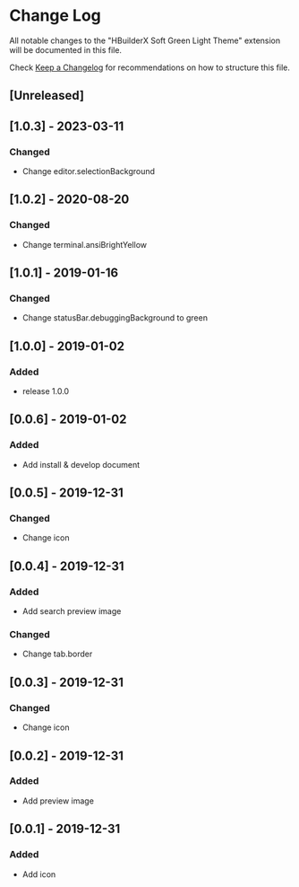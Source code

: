 # Change Log

All notable changes to the "HBuilderX Soft Green Light Theme" extension will be documented in this file.

Check [Keep a Changelog](http://keepachangelog.com/) for recommendations on how to structure this file.

## [Unreleased]

## [1.0.3] - 2023-03-11
### Changed
- Change editor.selectionBackground

## [1.0.2] - 2020-08-20
### Changed
- Change terminal.ansiBrightYellow

## [1.0.1] - 2019-01-16
### Changed
- Change statusBar.debuggingBackground to green

## [1.0.0] - 2019-01-02
### Added
- release 1.0.0

## [0.0.6] - 2019-01-02
### Added
- Add install & develop document

## [0.0.5] - 2019-12-31
### Changed
- Change icon

## [0.0.4] - 2019-12-31
### Added
- Add search preview image

### Changed
- Change tab.border

## [0.0.3] - 2019-12-31
### Changed
- Change icon

## [0.0.2] - 2019-12-31
### Added
- Add preview image

## [0.0.1] - 2019-12-31
### Added
- Add icon